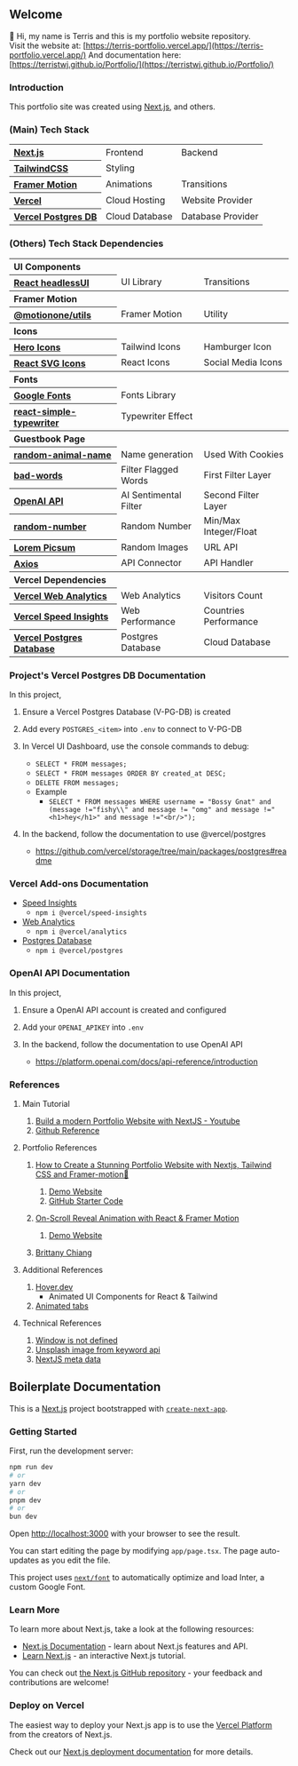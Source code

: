 ## Welcome

👋 Hi, my name is Terris and this is my portfolio website repository.<br/>
Visit the website at: [https://terris-portfolio.vercel.app/](https://terris-portfolio.vercel.app/)
And documentation here: [https://terristwj.github.io/Portfolio/](https://terristwj.github.io/Portfolio/)

### Introduction

This portfolio site was created using [Next.js](https://nextjs.org/), and others.

### (Main) Tech Stack

<table>
    <tr>
        <th align="left">
            <a href="https://nextjs.org/">
                Next.js
            </a>
        </th>
        <td>Frontend</td>
        <td>Backend</td>
    </tr>
    <tr>
        <th align="left">
            <a href="https://tailwindcss.com/">
                TailwindCSS
            </a>
        </th>
        <td>Styling</td>
        <td></td>
    </tr>
    <tr>
        <th align="left">
            <a href="https://www.framer.com/motion/">
                Framer Motion
            </a>
            </th>
        <td>Animations</td>
        <td>Transitions</td>
    </tr>
    <tr>
        <th align="left">
            <a href="https://vercel.com/">
                Vercel
            </a>
        </th>
        <td>Cloud Hosting</td>
        <td>Website Provider</td>
    </tr>
    <tr>
        <th align="left">
            <a href="https://github.com/vercel/storage/tree/main/packages/postgres">
                Vercel Postgres DB
            </a>
        </th>
        <td>Cloud Database</td>
        <td>Database Provider</td>
    </tr>
</table>

### (Others) Tech Stack Dependencies

<table>
    <!-- UI Components - Start -->
    <tr>
        <th colspan="3" align="left">UI Components</th>
    </tr>
    <tr>
        <th align="left">
            <a href="https://headlessui.com/">
                React headlessUI
            </a>
        </th>
        <td>UI Library</td>
        <td>Transitions</td>
    </tr>
    <!-- UI Components - END -->
    <!-- Framer Motion - Start -->
    <tr>
        <th colspan="3" align="left">Framer Motion</th>
    </tr>
    <tr>
        <th align="left">
            <a href="https://www.npmjs.com/package/@motionone/utils">
                @motionone/utils
            </a>
        </th>
        <td>Framer Motion</td>
        <td>Utility</td>
    </tr>
    <!-- Framer Motion - END -->
    <!-- Icons - Start -->
    <tr>
        <th colspan="3" align="left">Icons</th>
    </tr>
    <tr>
        <th align="left">
            <a href="https://heroicons.com/">
                Hero Icons
            </a>
        </th>
        <td>Tailwind Icons</td>
        <td>Hamburger Icon</td>
    </tr>
    <tr>
        <th align="left">
            <a href="https://reactsvgicons.com/search?q=mail">
                React SVG Icons
            </a>
        </th>
        <td>React Icons</td>
        <td>Social Media Icons</td>
    </tr>
    <!-- Icons - END -->
    <!-- Fonts - Start -->
    <tr>
        <th colspan="3" align="left">Fonts</th>
    </tr>
    <tr>
        <th align="left">
            <a href="https://fonts.google.com/">
                Google Fonts
            </a>
        </th>
        <td>Fonts Library</td>
        <td></td>
    </tr>
    <tr>
        <th align="left">
            <a href="https://www.npmjs.com/package/react-simple-typewriter">
                react-simple-typewriter
            </a>
        </th>
        <td>Typewriter Effect</td>
        <td></td>
    </tr>
    <!-- Fonts - END -->
    <!-- Guestbook - Start -->
    <tr>
        <th colspan="3" align="left">Guestbook Page</th>
    </tr>
    <tr>
        <th align="left">
            <a href="https://www.npmjs.com/package/random-animal-name">
                random-animal-name
            </a>
        </th>
        <td>Name generation</td>
        <td>Used With Cookies</td>
    </tr>
    <tr>
        <th align="left">
            <a href="https://www.npmjs.com/package/bad-words">
                bad-words
            </a>
        </th>
        <td>Filter Flagged Words</td>
        <td>First Filter Layer</td>
    </tr>
    <tr>
        <th align="left">
            <a href="https://platform.openai.com/">
                OpenAI API
            </a>
        </th>
        <td>AI Sentimental Filter</td>
        <td>Second Filter Layer</td>
    </tr>
    <tr>
        <th align="left">
            <a href="https://www.npmjs.com/package/random-number">
                random-number
            </a>
        </th>
        <td>Random Number</td>
        <td>Min/Max Integer/Float</td>
    </tr>
    <tr>
        <th align="left">
            <a href="https://picsum.photos/">
                Lorem Picsum
            </a>
        </th>
        <td>Random Images</td>
        <td>URL API</td>
    </tr>
    <tr>
        <th align="left">
            <a href="https://www.npmjs.com/package/axios">
                Axios
            </a>
        </th>
        <td>API Connector</td>
        <td>API Handler</td>
    </tr>
    <!-- Guestbook - END -->
    <!-- Vercel - Start -->
    <tr>
        <th colspan="3" align="left">Vercel Dependencies</th>
    </tr>
    <tr>
        <th align="left">
            <a href="https://vercel.com/docs/analytics">
                Vercel Web Analytics
            </a>
        </th>
        <td>Web Analytics</td>
        <td>Visitors Count</td>
    </tr>
    <tr>
        <th align="left">
            <a href="https://vercel.com/docs/speed-insights">
                Vercel Speed Insights
            </a>
        </th>
        <td>Web Performance</td>
        <td>Countries Performance</td>
    </tr>
    <tr>
        <th align="left">
            <a href="https://vercel.com/docs/storage/vercel-postgres">
                Vercel Postgres Database
            </a>
        </th>
        <td>Postgres Database</td>
        <td>Cloud Database</td>
    </tr>
    <!-- Vercel - END -->
</table>

### Project's Vercel Postgres DB Documentation

In this project,

1. Ensure a Vercel Postgres Database (V-PG-DB) is created

2. Add every `POSTGRES_<item>` into `.env` to connect to V-PG-DB

3. In Vercel UI Dashboard, use the console commands to debug:
    - `SELECT * FROM messages;`
    - `SELECT * FROM messages ORDER BY created_at DESC;`
    - `DELETE FROM messages;`
    - Example
        - `SELECT * FROM messages WHERE username = "Bossy Gnat" and (message !="fishy\\" and message != "omg" and message !="<h1>hey</h1>" and message !="<br/>");`
4. In the backend, follow the documentation to use @vercel/postgres
    - https://github.com/vercel/storage/tree/main/packages/postgres#readme

### Vercel Add-ons Documentation

-   [Speed Insights](https://vercel.com/docs/speed-insights)
    -   `npm i @vercel/speed-insights`
-   [Web Analytics](https://vercel.com/docs/analytics)
    -   `npm i @vercel/analytics`
-   [Postgres Database](https://vercel.com/docs/storage/vercel-postgres)
    -   `npm i @vercel/postgres`

### OpenAI API Documentation

In this project,

1. Ensure a OpenAI API account is created and configured

2. Add your `OPENAI_APIKEY` into `.env`

3. In the backend, follow the documentation to use OpenAI API

    - https://platform.openai.com/docs/api-reference/introduction

### References

1.  Main Tutorial

    1. [Build a modern Portfolio Website with NextJS - Youtube](https://www.youtube.com/watch?v=l0pkuHopo8A)
    2. [Github Reference](https://github.com/ski043/portfolio-yt/blob/main/app/page.tsx)

2.  Portfolio References

    1.  [How to Create a Stunning Portfolio Website with Nextjs, Tailwind CSS and Framer-motion🌟](https://www.youtube.com/watch?v=Yw7yWHigGKI&t=214s)

        1. [Demo Website](https://minimal-nextjs-portfolio-website.vercel.app/about)
        2. [GitHub Starter Code](https://github.com/codebucks27/Next.js-Developer-Portfolio-Starter-Code)

    2.  [On-Scroll Reveal Animation with React & Framer Motion](https://www.youtube.com/watch?v=hjbxaYTMhy0)

        1. [Demo Website](https://steam-portfolio-demo.vercel.app/)

    3.  [Brittany Chiang](https://github.com/bchiang7/v4)

3.  Additional References

    1.  [Hover.dev](https://www.hover.dev/)
        -   Animated UI Components for React & Tailwind
    2.  [Animated tabs](https://buildui.com/recipes/animated-tabs)

4.  Technical References
    1. [Window is not defined](https://bobbyhadz.com/blog/javascript-referenceerror-window-is-not-defined)
    2. [Unsplash image from keyword api](https://dev.to/koshirok096/get-an-unsplash-image-dynamically-according-to-the-random-keyword-api-3n75#:~:text=Also%2C%20besides%20that%20you%20designate,some%20filters%20to%20this%20URL.)
    3. [NextJS meta data](https://nextjs.org/docs/app/building-your-application/optimizing/metadata)

## Boilerplate Documentation

This is a [Next.js](https://nextjs.org/) project bootstrapped with [`create-next-app`](https://github.com/vercel/next.js/tree/canary/packages/create-next-app).

### Getting Started

First, run the development server:

```bash
npm run dev
# or
yarn dev
# or
pnpm dev
# or
bun dev
```

Open [http://localhost:3000](http://localhost:3000) with your browser to see the result.

You can start editing the page by modifying `app/page.tsx`. The page auto-updates as you edit the file.

This project uses [`next/font`](https://nextjs.org/docs/basic-features/font-optimization) to automatically optimize and load Inter, a custom Google Font.

### Learn More

To learn more about Next.js, take a look at the following resources:

-   [Next.js Documentation](https://nextjs.org/docs) - learn about Next.js features and API.
-   [Learn Next.js](https://nextjs.org/learn) - an interactive Next.js tutorial.

You can check out [the Next.js GitHub repository](https://github.com/vercel/next.js/) - your feedback and contributions are welcome!

### Deploy on Vercel

The easiest way to deploy your Next.js app is to use the [Vercel Platform](https://vercel.com/new?utm_medium=default-template&filter=next.js&utm_source=create-next-app&utm_campaign=create-next-app-readme) from the creators of Next.js.

Check out our [Next.js deployment documentation](https://nextjs.org/docs/deployment) for more details.
